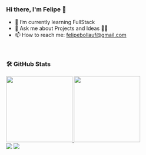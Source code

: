 ### Hi there, I'm Felipe 👋

- 🌱 I’m currently learning FullStack
- 💬 Ask me about Projects and Ideas 🤑💸
- 📫 How to reach me: felipebollauf@gmail.com
<br>

  ### 🛠️ GitHub Stats

<div>
  <a href="https://github.com/Felipe-T-Maciel">
  <img height="180em" src="https://github-readme-stats-eight-theta.vercel.app/api?username=Felipe-T-Maciel&show_icons=true&theme=tokyonight&include_all_commits=true&count_private=true"/>
  <img height="180em" src="https://github-readme-stats-eight-theta.vercel.app/api/top-langs/?username=Felipe-T-Maciel&layout=compact&langs_count=8&theme=tokyoday"/>
<div>
  
<div> 
  <a href="https://instagram.com/__fenipee" target="_blank"><img src="https://img.shields.io/badge/-Instagram-%23E4405F?style=for-the-badge&logo=instagram&logoColor=white" target="_blank"></a>
  <a href = "mailto:felipebollauf@gmail.com"><img src="https://img.shields.io/badge/-Gmail-%23333?style=for-the-badge&logo=gmail&logoColor=white" target="_blank"></a>
  
</div>
